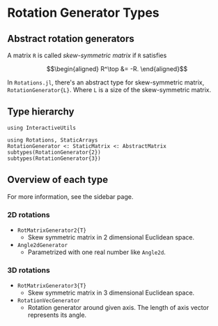 # Rotation Generator Types

## Abstract rotation generators
A matrix ``R`` is called *skew-symmetric matrix* if ``R`` satisfies

```math
\begin{aligned}
R^\top &= -R.
\end{aligned}
```

In `Rotations.jl`, there's an abstract type for skew-symmetric matrix, `RotationGenerator{L}`.
Where `L` is a size of the skew-symmetric matrix.

## Type hierarchy

```@setup hierarchy
using InteractiveUtils
```

```@repl hierarchy
using Rotations, StaticArrays
RotationGenerator <: StaticMatrix <: AbstractMatrix
subtypes(RotationGenerator{2})
subtypes(RotationGenerator{3})
```

## Overview of each type
For more information, see the sidebar page.

### 2D rotations
* `RotMatrixGenerator2{T}`
    * Skew symmetric matrix in 2 dimensional Euclidean space.
* `Angle2dGenerator`
    * Parametrized with one real number like `Angle2d`.

### 3D rotations
* `RotMatrixGenerator3{T}`
    * Skew symmetric matrix in 3 dimensional Euclidean space.
* `RotationVecGenerator`
    * Rotation generator around given axis. The length of axis vector represents its angle.
